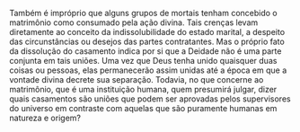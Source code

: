 ﻿Também é impróprio que alguns grupos de mortais tenham concebido o matrimônio como consumado pela ação divina. Tais crenças levam diretamente ao conceito da indissolubilidade do estado marital, a despeito das circunstâncias ou desejos das partes contratantes. Mas o próprio fato da dissolução do casamento indica por si que a Deidade não é uma parte conjunta em tais uniões. Uma vez que Deus tenha unido quaisquer duas coisas ou pessoas, elas permanecerão assim unidas até a época em que a vontade divina decrete sua separação. Todavia, no que concerne ao matrimônio, que é uma instituição humana, quem presumirá julgar, dizer quais casamentos são uniões que podem ser aprovadas pelos supervisores do universo em contraste com aquelas que são puramente humanas em natureza e origem?